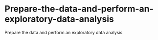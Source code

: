 # Prepare-the-data-and-perform-an-exploratory-data-analysis
Prepare the data and perform an exploratory data analysis
